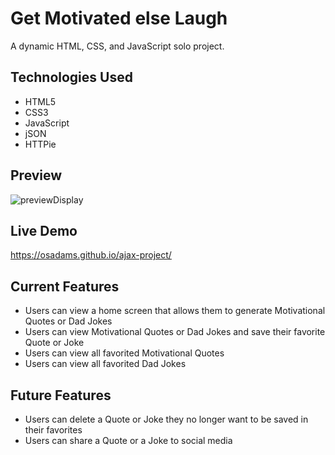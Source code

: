 # Get Motivated else Laugh

A dynamic HTML, CSS, and JavaScript solo project.

## Technologies Used

- HTML5
- CSS3
- JavaScript
- jSON
- HTTPie

## Preview

![previewDisplay](https://user-images.githubusercontent.com/76730244/110040567-095df280-7d11-11eb-9984-eb4daa3b9785.gif)

## Live Demo

https://osadams.github.io/ajax-project/

## Current Features

- Users can view a home screen that allows them to generate Motivational Quotes or Dad Jokes
- Users can view Motivational Quotes or Dad Jokes and save their favorite Quote or Joke
- Users can view all favorited Motivational Quotes
- Users can view all favorited Dad Jokes

## Future Features

- Users can delete a Quote or Joke they no longer want to be saved in their favorites
- Users can share a Quote or a Joke to social media
